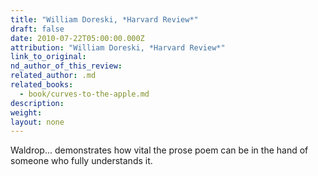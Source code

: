 ```yaml
---
title: "William Doreski, *Harvard Review*"
draft: false
date: 2010-07-22T05:00:00.000Z
attribution: "William Doreski, *Harvard Review*"
link_to_original:
nd_author_of_this_review:
related_author: .md
related_books:
  - book/curves-to-the-apple.md
description:
weight:
layout: none
---
```

Waldrop... demonstrates how vital the prose poem can be in the hand of someone who fully understands it.


